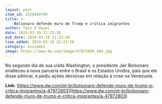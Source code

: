 ```yaml
---
layout: post
item_id: 2528484799
title: >-
    Bolsonaro defende muro de Trump e critica imigrantes
author: Tatu D'Oquei
date: 2019-03-19 21:23:10
pub_date: 2019-03-19 21:23:10
time_added: 2019-03-19 22:23:10
category: avisamos
image: https://www.dw.com/image/47973499_304.jpg
---
```


No segundo dia de sua visita Washington, o presidente Jair Bolsonaro enalteceu a nova parceria entre o Brasil e os Estados Unidos, país que ele disse admirar, e pediu ações decisivas em relação à crise na Venezuela.

**Link:** [https://www.dw.com/pt-br/bolsonaro-defende-muro-de-trump-e-critica-imigrantes/a-47972803](https://www.dw.com/pt-br/bolsonaro-defende-muro-de-trump-e-critica-imigrantes/a-47972803)

